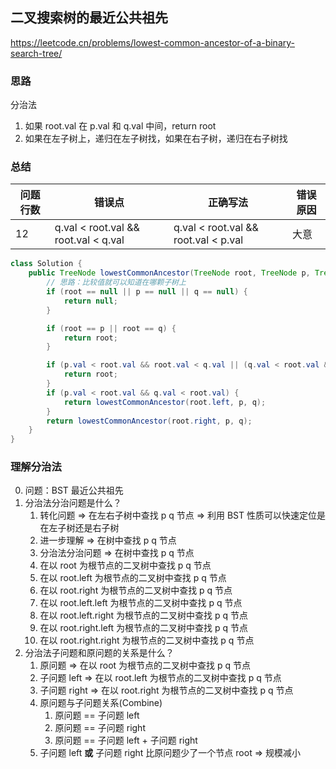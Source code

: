 ## 二叉搜索树的最近公共祖先

<https://leetcode.cn/problems/lowest-common-ancestor-of-a-binary-search-tree/>

### 思路

分治法

1. 如果 root.val 在 p.val 和 q.val 中间，return root
2. 如果在左子树上，递归在左子树找，如果在右子树，递归在右子树找

### 总结

| 问题行数 | 错误点                                  | 正确写法                                 | 错误原因 |
|------|--------------------------------------|--------------------------------------|------|
| 12   | q.val < root.val && root.val < q.val | q.val < root.val && root.val < p.val | 大意   |

```java
class Solution {
    public TreeNode lowestCommonAncestor(TreeNode root, TreeNode p, TreeNode q) {
        // 思路：比较值就可以知道在哪颗子树上
        if (root == null || p == null || q == null) {
            return null;
        }

        if (root == p || root == q) {
            return root;
        }

        if (p.val < root.val && root.val < q.val || (q.val < root.val && root.val < p.val)) {
            return root;
        }
        if (p.val < root.val && q.val < root.val) {
            return lowestCommonAncestor(root.left, p, q);
        }
        return lowestCommonAncestor(root.right, p, q);
    }
}
```

### 理解分治法

0. 问题：BST 最近公共祖先
1. 分治法分治问题是什么？
    1. 转化问题 => 在左右子树中查找 p q 节点 => 利用 BST 性质可以快速定位是在左子树还是右子树
    2. 进一步理解 => 在树中查找 p q 节点
    3. 分治法分治问题 => 在树中查找 p q 节点
    4. 在以 root 为根节点的二叉树中查找 p q 节点
    5. 在以 root.left 为根节点的二叉树中查找 p q 节点
    6. 在以 root.right 为根节点的二叉树中查找 p q 节点
    7. 在以 root.left.left 为根节点的二叉树中查找 p q 节点
    8. 在以 root.left.right 为根节点的二叉树中查找 p q 节点
    9. 在以 root.right.left 为根节点的二叉树中查找 p q 节点
    10. 在以 root.right.right 为根节点的二叉树中查找 p q 节点
3. 分治法子问题和原问题的关系是什么？
    1. 原问题 => 在以 root 为根节点的二叉树中查找 p q 节点
    2. 子问题 left => 在以 root.left 为根节点的二叉树中查找 p q 节点
    3. 子问题 right => 在以 root.right 为根节点的二叉树中查找 p q 节点
    4. 原问题与子问题关系(Combine)
       1. 原问题 == 子问题 left 
       2. 原问题 == 子问题 right 
       3. 原问题 == 子问题 left + 子问题 right
    5. 子问题 left **或** 子问题 right 比原问题少了一个节点 root => 规模减小
